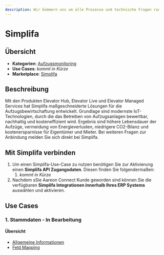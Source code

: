 ```yaml
---
description: Wir kümmern uns um alle Prozesse und technische Fragen rund um Fördertechnik
---
```


# Simplifa

## Übersicht

* **Kategorien**: [Aufzugsmonitoring](../kategorien/aufzugsmonitoring.md)
* **Use Cases**: _kommt in Kürze_
* **Marketplace**: [Simplifa](https://marketplace.aareon.com/de/listings/simplifa)

## Beschreibung

Mit den Produkten Elevator Hub, Elevator Live und Elevator Managed Services hat Simplifa maßgeschneiderte Lösungen für die Aufzugsbewirtschaftung entwickelt. Grundlage sind modernste IoT-Technologien, durch die das Betreiben von Aufzugsanlagen bewertbar, nachhaltig und kosteneffizient wird. Ergebnis sind höhere Lebensdauer der Aufzüge, vermeidung von Energieverlusten, niedrigere CO2-Bilanz und kostenersparnisse für Eigentümer und Mieter.  Bei weiteren Fragen zur Anbindung melden Sie sich direkt bei Simplifa.

## Mit Simplifa verbinden

1. Um einen Simplifa-Use-Case zu nutzen benötigen Sie zur Aktivierung einen **Simplifa API Zugangsdaten**. Diesen finden Sie folgendermaßen:
   1. _kommt in Kürze_
2. Nachdem sSie Aareon Connect Kunde geworden sind können Sie die verfügbaren **Simplifa Integrationen innerhalb Ihres ERP Systems** auswählen und aktivieren.

## Use Cases

### 1. Stammdaten - In Bearbeitung

#### Übersicht

* [Allgemeine Informationen](../use-cases/stammdaten.md)
* [Feld Mapping](https://docs.google.com/spreadsheets/d/1fLwCGcttemtlDpznO3O00352cZZ5SPJXBPv6IRWQ6Bk/edit?gid=1022321755#gid=1022321755)
